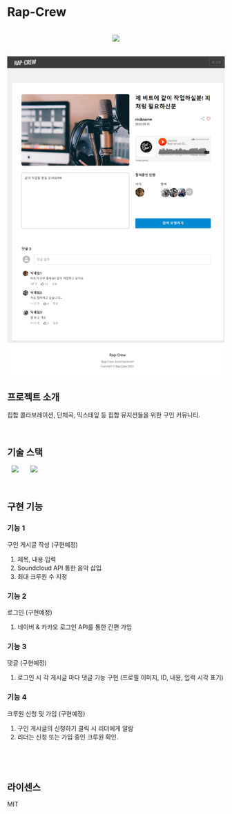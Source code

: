 # Rap-Crew

<p align="center">
  <br>
  <img src="./public/images/full_screen.png">
  <br>
</p>


<p align="center">
  <br>
  <img src="./public/images/full_screen2.png">
  <br>
</p>





## 프로젝트 소개

<p align="justify">
힙합 콜라보레이션, 단체곡, 믹스테잎 등 힙합 뮤지션들을 위한 구인 커뮤니티.
</p>

<!-- <p align="center">
GIF Images
</p> -->

<br>

## 기술 스택
<img src="https://img.shields.io/badge/Next.js-000000?style=flat-square&logo=Next.js&logoColor=white" style="height : 25px; margin-left : 10px; margin-right : 10px;"/></a>&nbsp;
<img src="https://img.shields.io/badge/MUI-007FFF?style=flat-square&logo=MUI&logoColor=white" style="height : 25px; margin-left : 10px; margin-right : 10px;"/></a>&nbsp;

<br>

## 구현 기능

### 기능 1
구인 게시글 작성 (구현예정)
  1. 제목, 내용 입력
  2. Soundcloud API 통한 음악 삽입
  3. 최대 크루원 수 지정

### 기능 2
로그인 (구현예정)
  1. 네이버 & 카카오 로그인 API를 통한 간편 가입

### 기능 3
댓글 (구현예정)
  1. 로그인 시 각 게시글 마다 댓글 기능 구현 (프로필 이미지, ID, 내용, 입력 시각 표기)

### 기능 4
크루원 신청 및 가입 (구현예정)
  1. 구인 게시글의 신청하기 클릭 시 리더에게 알람
  2. 리더는 신청 또는 가입 중인 크루원 확인.

<br>

<!-- ## 배운 점 & 아쉬운 점 -->

<p align="justify">

</p>

<br>

## 라이센스

MIT

